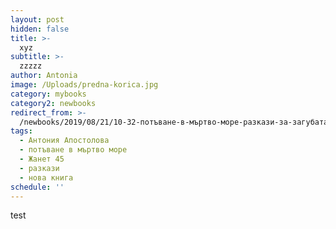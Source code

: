 ```yaml
---
layout: post
hidden: false
title: >-
  xyz
subtitle: >-
  zzzzz
author: Antonia
image: /Uploads/predna-korica.jpg
category: mybooks
category2: newbooks
redirect_from: >-
  /newbooks/2019/08/21/10-32-потъване-в-мъртво-море-разкази-за-загубата-човешките-щети-и-светлината-зад-пукнатините-ни
tags:
  - Антония Апостолова
  - потъване в мъртво море
  - Жанет 45
  - разкази
  - нова книга
schedule: ''
---
```

test